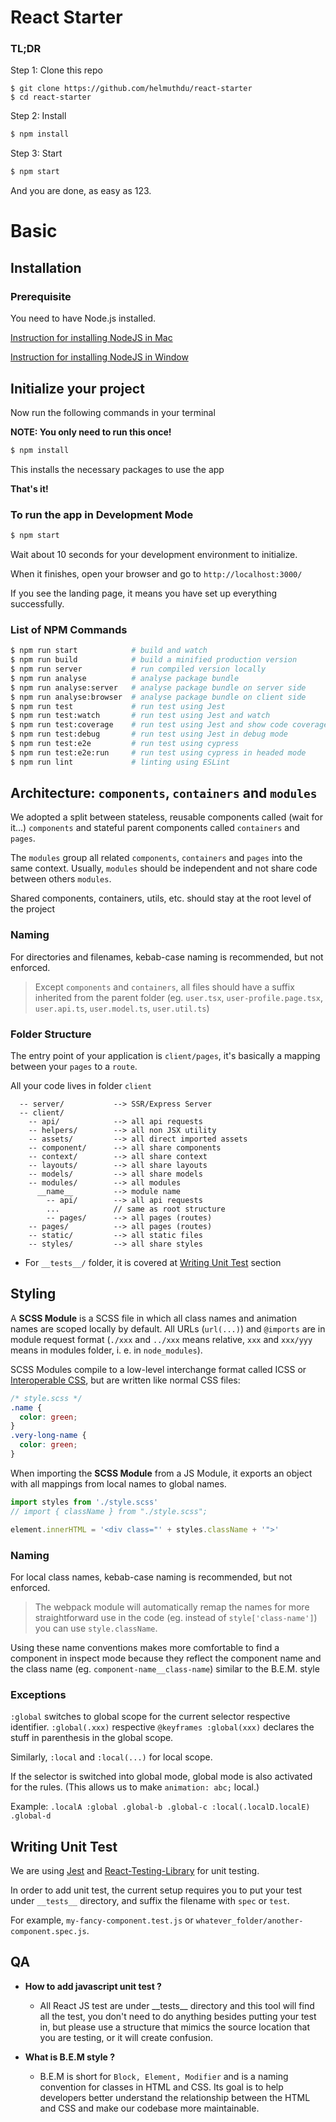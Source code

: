# React Starter

### TL;DR

Step 1: Clone this repo

```
$ git clone https://github.com/helmuthdu/react-starter
$ cd react-starter
```

Step 2: Install

```sh
$ npm install
```

Step 3: Start

```sh
$ npm start
```

And you are done, as easy as 123.

# Basic

## Installation

### Prerequisite

You need to have Node.js installed.

[Instruction for installing NodeJS in Mac](http://lmgtfy.com/?q=install+nodejs+mac)

[Instruction for installing NodeJS in Window](http://lmgtfy.com/?q=install+nodejs+window)

## Initialize your project

Now run the following commands in your terminal

**NOTE: You only need to run this once!**

```sh
$ npm install
```

This installs the necessary packages to use the app

**That's it!**

### To run the app in Development Mode

```sh
$ npm start
```

Wait about 10 seconds for your development environment to initialize.

When it finishes, open your browser and go to `http://localhost:3000/`

If you see the landing page, it means you have set up everything successfully.

### List of NPM Commands

```sh
$ npm run start            # build and watch
$ npm run build            # build a minified production version
$ npm run server           # run compiled version locally
$ npm run analyse          # analyse package bundle
$ npm run analyse:server   # analyse package bundle on server side
$ npm run analyse:browser  # analyse package bundle on client side
$ npm run test             # run test using Jest
$ npm run test:watch       # run test using Jest and watch
$ npm run test:coverage    # run test using Jest and show code coverage
$ npm run test:debug       # run test using Jest in debug mode
$ npm run test:e2e         # run test using cypress
$ npm run test:e2e:run     # run test using cypress in headed mode
$ npm run lint             # linting using ESLint
```

## Architecture: `components`, `containers` and `modules`

We adopted a split between stateless, reusable components called (wait for it...)
`components` and stateful parent components called `containers` and `pages`.

The `modules` group all related `components`, `containers` and `pages` into the same context.
Usually, `modules` should be independent and not share code between others `modules`.

Shared components, containers, utils, etc. should stay at the root level of the project

### Naming

For directories and filenames, kebab-case naming is recommended, but not enforced.

> Except `components` and `containers`, all files should have a suffix inherited from the parent folder (eg. `user.tsx`, `user-profile.page.tsx`, `user.api.ts`, `user.model.ts`, `user.util.ts`)

### Folder Structure

The entry point of your application is `client/pages`, it's basically a mapping between your `pages` to a `route`.

All your code lives in folder `client`

```
  -- server/           --> SSR/Express Server
  -- client/
    -- api/            --> all api requests
    -- helpers/        --> all non JSX utility
    -- assets/         --> all direct imported assets
    -- component/      --> all share components
    -- context/        --> all share context
    -- layouts/        --> all share layouts
    -- models/         --> all share models
    -- modules/        --> all modules
      __name__         --> module name
        -- api/        --> all api requests
        ...            // same as root structure
        -- pages/      --> all pages (routes)
    -- pages/          --> all pages (routes)
    -- static/         --> all static files
    -- styles/         --> all share styles
```

- For `__tests__/` folder, it is covered at [Writing Unit Test](#writing-unit-test) section

## Styling

A **SCSS Module** is a SCSS file in which all class names and animation names are scoped locally by default. All URLs (`url(...)`) and `@imports` are in module request format (`./xxx` and `../xxx` means relative, `xxx` and `xxx/yyy` means in modules folder, i. e. in `node_modules`).

SCSS Modules compile to a low-level interchange format called ICSS or [Interoperable CSS](https://github.com/css-modules/icss), but are written like normal CSS files:

```scss
/* style.scss */
.name {
  color: green;
}
.very-long-name {
  color: green;
}
```

When importing the **SCSS Module** from a JS Module, it exports an object with all mappings from local names to global names.

```js
import styles from './style.scss'
// import { className } from "./style.scss";

element.innerHTML = '<div class="' + styles.className + '">'
```

### Naming

For local class names, kebab-case naming is recommended, but not enforced.

> The webpack module will automatically remap the names for more straightforward use in the code (eg. instead of `style['class-name']`) you can use `style.className`.

Using these name conventions makes more comfortable to find a component in inspect mode because they reflect the component name and the class name (eg. `component-name__class-name`) similar to the B.E.M. style

### Exceptions

`:global` switches to global scope for the current selector respective identifier. `:global(.xxx)` respective `@keyframes :global(xxx)` declares the stuff in parenthesis in the global scope.

Similarly, `:local` and `:local(...)` for local scope.

If the selector is switched into global mode, global mode is also activated for the rules. (This allows us to make `animation: abc;` local.)

Example: `.localA :global .global-b .global-c :local(.localD.localE) .global-d`

## Writing Unit Test

We are using [Jest](https://jestjs.io/) and [React-Testing-Library](https://github.com/testing-library/react-testing-library) for unit testing.

In order to add unit test, the current setup requires you to put your test under `__tests__` directory, and suffix the filename with `spec` or `test`.

For example, `my-fancy-component.test.js` or `whatever_folder/another-component.spec.js`.

## QA

- **How to add javascript unit test ?**
  - All React JS test are under \_\_tests\_\_ directory and this tool will find all the test, you don't need to do anything besides putting your test in, but please use a structure that mimics the source location that you are testing, or it will create confusion.

- **What is B.E.M style ?**
  - B.E.M is short for `Block, Element, Modifier` and is a naming convention for classes in HTML and CSS. Its goal is to help developers better understand the relationship between the HTML and CSS and make our codebase more maintainable.

